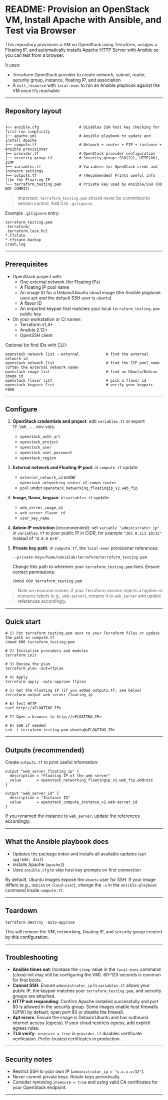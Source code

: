 # README: Provision an OpenStack VM, Install Apache with Ansible, and Test via Browser

This repository provisions a VM on OpenStack using Terraform, assigns a Floating IP, and automatically installs Apache HTTP Server with Ansible so you can test from a browser.

It uses:

- Terraform OpenStack provider to create network, subnet, router, security group, instance, floating IP, and association
- A `null_resource` with `local-exec` to run an Ansible playbook against the VM once it’s reachable

---

## Repository layout

```
.
├── ansible.cfg                  # Disables SSH host key checking for first-run simplicity
├── apache.yml                   # Ansible playbook to update and install Apache
├── compute.tf                   # Network + router + FIP + instance + Ansible provisioner
├── provider.tf                  # OpenStack provider configuration
├── security_group.tf            # Security group: SSH(22), HTTP(80), ICMP
├── variables.tf                 # Variables for OpenStack creds and instance settings
├── outputs.tf                   # (Recommended) Prints useful info like the Floating IP
└── terraform_testing.pem        # Private key used by Ansible/SSH (DO NOT COMMIT)
```

> Important: `terraform_testing.pem` should never be committed to version control. Add it to `.gitignore`.

Example `.gitignore` entry:

```
terraform_testing.pem
.terraform/
.terraform.lock.hcl
*.tfstate
*.tfstate.backup
crash.log
```

---

## Prerequisites

- OpenStack project with:
  - One external network (for Floating IPs)
  - A Floating IP pool name
  - An image ID for a Debian/Ubuntu cloud image (the Ansible playbook uses `apt` and the default SSH user is `ubuntu`)
  - A flavor ID
  - An imported keypair that matches your local `terraform_testing.pem` public key
- On your workstation or CI runner:
  - Terraform v1.4+
  - Ansible 2.12+
  - OpenSSH client

Optional (to find IDs with CLI):

```
openstack network list --external            # find the external network id
openstack network list                       # find the FIP pool name (often the external network name)
openstack image list                         # find an Ubuntu/Debian image id
openstack flavor list                        # pick a flavor id
openstack keypair list                       # verify your keypair name
```

---

## Configure

1. **OpenStack credentials and project**: edit `variables.tf` or export `TF_VAR_...` env vars.

   - `openstack_auth_url`
   - `openstack_project`
   - `openstack_user`
   - `openstack_user_password`
   - `openstack_region`

2. **External network and Floating IP pool**: in `compute.tf` update:

   - `external_network_id` under `openstack_networking_router_v2.zaman_router`
   - `pool` under `openstack_networking_floatingip_v2.web_fip`

3. **Image, flavor, keypair**: in `variables.tf` update:

   - `web_server_image_id`
   - `web_server_flavor_id`
   - `user_key_name`

4. **Admin IP restriction** (recommended): set `variable "administrator_ip"` in `variables.tf` to your public IP in CIDR, for example `"203.0.113.10/32"` instead of `"0.0.0.0/0"`.

5. **Private key path**: in `compute.tf`, the `local-exec` provisioner references:
   ```
   --private-key=/home/nokialab/terraform/terraform_testing.pem
   ```
   Change this path to wherever your `terraform_testing.pem` lives. Ensure correct permissions:
   ```
   chmod 600 terraform_testing.pem
   ```

> Note on resource names: if your Terraform version rejects a hyphen in resource labels (e.g., `web-server`), rename it to `web_server` and update references accordingly.

---

## Quick start

```
# 1) Put terraform_testing.pem next to your Terraform files or update the path in compute.tf
chmod 600 terraform_testing.pem

# 2) Initialize providers and modules
terraform init

# 3) Review the plan
terraform plan -out=tfplan

# 4) Apply
terraform apply -auto-approve tfplan

# 5) Get the Floating IP (if you added outputs.tf; see below)
terraform output web_server_floating_ip

# 6) Test HTTP
curl http://<FLOATING_IP>

# 7) Open a browser to http://<FLOATING_IP>

# 8) SSH if needed
ssh -i terraform_testing.pem ubuntu@<FLOATING_IP>
```

---

## Outputs (recommended)

Create `outputs.tf` to print useful information:

```hcl
output "web_server_floating_ip" {
  description = "Floating IP of the web server"
  value       = openstack_networking_floatingip_v2.web_fip.address
}

output "web_server_id" {
  description = "Instance ID"
  value       = openstack_compute_instance_v2.web-server.id
}
```

If you renamed the instance to `web_server`, update the references accordingly.

---

## What the Ansible playbook does

- Updates the package index and installs all available updates (`apt upgrade: dist`)
- Installs Apache (`apache2`)
- Uses `ansible.cfg` to skip host key prompts on first connection

By default, Ubuntu images expose the `ubuntu` user for SSH. If your image differs (e.g., `debian` or `cloud-user`), change the `-u` in the `ansible-playbook` command inside `compute.tf`.

---

## Teardown

```
terraform destroy -auto-approve
```

This will remove the VM, networking, floating IP, and security group created by this configuration.

---

## Troubleshooting

- **Ansible times out**: Increase the `sleep` value in the `local-exec` command (cloud-init may still be configuring the VM). 60–120 seconds is common for first boots.
- **Cannot SSH**: Ensure `administrator_ip` in `variables.tf` allows your public IP, the keypair matches your `terraform_testing.pem`, and security groups are attached.
- **HTTP not responding**: Confirm Apache installed successfully and port 80 is allowed in the security group. Some images enable host firewalls (UFW) by default; open port 80 or disable the firewall.
- **Apt errors**: Ensure the image is Debian/Ubuntu and has outbound internet access (egress). If your cloud restricts egress, add explicit egress rules.
- **TLS verify**: `insecure = true` in `provider.tf` disables certificate verification. Prefer trusted certificates in production.

---

## Security notes

- Restrict SSH to your own IP (`administrator_ip = "x.x.x.x/32"`).
- Never commit private keys. Rotate keys periodically.
- Consider removing `insecure = true` and using valid CA certificates for your OpenStack endpoint.

---
